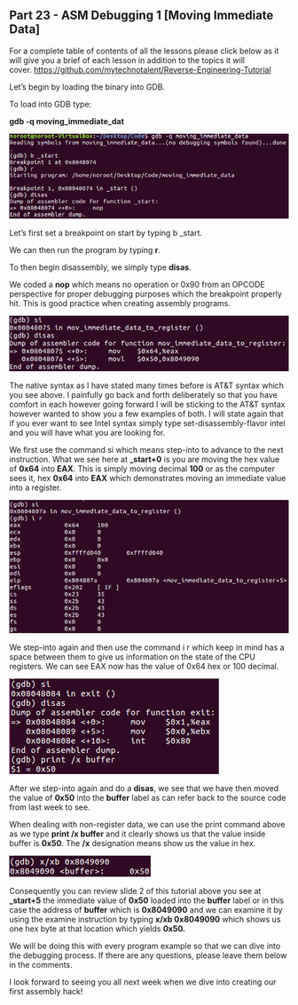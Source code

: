 ## Part 23 - ASM Debugging 1 \[Moving Immediate Data\]

For a complete table of contents of all the lessons please click below as it will give you a brief of each lesson in addition to the topics it will cover.&nbsp;https://github.com/mytechnotalent/Reverse-Engineering-Tutorial

Let’s begin by loading the binary into GDB.

To load into GDB type:

__gdb -q moving\_immediate\_dat__

<div class="slate-resizable-image-embed slate-image-embed__resize-full-width"><img src="/imgs/1520242394717.jpg"/></div>

Let’s first set a breakpoint on start by typing b \_start.

We can then run the program by typing __r__.

To then begin disassembly, we simply type __disas__.

We coded a __nop__ which means no operation or 0x90 from an OPCODE perspective for proper debugging purposes which the breakpoint properly hit. This is good practice when creating assembly programs.

<div class="slate-resizable-image-embed slate-image-embed__resize-full-width"><img src="/imgs/1520193761435.jpg"/></div>

The native syntax as I have stated many times before is AT&amp;T syntax which you see above. I painfully go back and forth deliberately so that you have comfort in each however going forward I will be sticking to the AT&amp;T syntax however wanted to show you a few examples of both. I will state again that if you ever want to see Intel syntax simply type set-disassembly-flavor intel and you will have what you are looking for.

We first use the command si which means step-into to advance to the next instruction. What we see here at __\_start+0__ is you are moving the hex value of __0x64__ into __EAX__. This is simply moving decimal __100__ or as the computer sees it, hex __0x64__ into __EAX__ which demonstrates moving an immediate value into a register.

<div class="slate-resizable-image-embed slate-image-embed__resize-full-width"><img src="/imgs/1520144825193.jpg"/></div>

We step-into again and then use the command i r which keep in mind has a space between them to give us information on the state of the CPU registers.&nbsp;We can see EAX now has the value of 0x64 hex or 100 decimal.

<div class="slate-resizable-image-embed slate-image-embed__resize-middle"><img src="/imgs/1520492698882.jpg"/></div>

After we step-into again and do a __disas__, we see that we have then moved the value of __0x50__ into the __buffer__ label as can refer back to the source code from last week to see.

When dealing with non-register data, we can use the print command above as we type __print /x buffer__ and it clearly shows us that the value inside buffer is __0x50__. The __/x__ designation means show us the value in hex.

<div class="slate-resizable-image-embed slate-image-embed__resize-middle"><img src="/imgs/1520492696905.jpg"/></div>

Consequently you can review slide 2 of this tutorial above you see at __\_start+5__ the immediate value of __0x50__ loaded into the __buffer__ label or in this case the address of __buffer__ which is __0x8049090__ and we can examine it by using the examine instruction by typing __x/xb 0x8049090__ which shows us one hex byte at that location which yields __0x50.__

We will be doing this with every program example so that we can dive into the debugging process. If there are any questions, please leave them below in the comments.

I look forward to seeing you all next week when we dive into creating our first assembly hack!